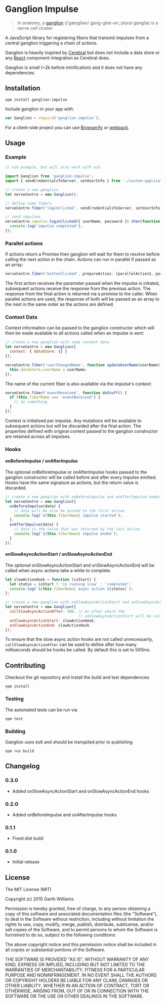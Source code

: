 Ganglion Impulse
================

> In anatomy, a [ganglion](https://en.wikipedia.org/wiki/Ganglion) (/ˈɡæŋɡliən/
> gang-glee-ən; plural ganglia) is a nerve cell cluster.

A JavaScript library for registering fibers that transmit impulses from a central ganglion
triggering a chain of actions.

Ganglion is heavily inspired by [Cerebral](https://github.com/christianalfoni/cerebral)
but does not include a data store or any [React](http://facebook.github.io/react/) component
integration as Cerebral does.

Ganglion is small (~2k before minification) and it does not have any dependencies.

Installation
------------

```
npm install ganglion-impulse
```

Include ganglion in your app with:

```JavaScript
var Ganglion = require('ganglion-impulse');
```

For a client-side project you can use [Browserify](http://browserify.org/) or
[webpack](http://webpack.github.io/).

Usage
-----

### Example

```JavaScript
// es6 example, but will also work with es5.

import Ganglion from 'ganglion-impulse';
import { sendCredentialsToServer, setUserInfo } from './custom-application-actions';

// create a new ganglion
let nerveCentre = new Ganglion();

// define some fibers
nerveCentre.fiber('loginClicked', sendCredentialsToServer, setUserInfo);

// send impulses
nerveCentre.impulse.loginClicked({ userName, password }).then(function () {
  console.log('impulse completed');
});
```

### Parallel actions

If actions return a Promise then ganglion will wait for them to resolve before calling the
next action in the chain. Actions can run in parallel if passed as an array:

```JavaScript
nerveCentre.fiber('buttonClicked', prepareAction, [parallelAction1, parallelAction2], finalAction);
```

The first action receives the parameter passed when the impulse is initated, subsequent
actions receive the response from the previous action. The response from the final action is
returned via a promise to the caller. When parallel actions are used, the response of both
will be passed as an array to the next in the same order as the actions are defined.

### Context Data

Context information can be passed to the ganglion constructor which will then be made available
to all actions called when an impulse is sent:

```JavaScript
// create a new ganglion with some context data
let nerveCentre = new Ganglion({
  context: { dataStore: {} }
});

nerveCentre.fiber('userChangedName', function updateUserName(userName) {
  this.dataStore.userName = userName;
});
```

The name of the current fiber is also available via the impulse's context:

```JavaScript
nerveCentre.fiber('eventReceived', function doStuff() {
  if (this.fiberName === 'eventReceived') {
    // do something
  }
});
```

Context is initialised per impulse. Any mutations will be available to subsequent actions but
will be discarded after the final action. The properties defined with original context passed
to the ganglion constructor are retained across all impulses.

### Hooks

#### onBeforeImpulse / onAfterImpulse

The optional onBeforeImpulse or onAfterImpulse hooks passed to the ganglion constructor will
be called before and after every impulse emitted. Hooks have the same signature as actions, but
the return value is discarded.

```JavaScript
// create a new ganglion with onBeforeImpulse and onAfterImpulse hooks
let nerveCentre = new Ganglion({
  onBeforeImpulse(data) {
    // data will be also be passed to the first action
    console.log(`${this.fiberName} impulse started`);
  },
  onAfterImpulse(data) {
    // data is the value that was returned by the last action
    console.log(`${this.fiberName} impulse ended`);
  }
});
```

#### onSlowAsyncActionStart / onSlowAsyncActionEnd

The optional onSlowAsyncActionStart and onSlowAsyncActionEnd will be called when async actions
take a while to complete.

```JavaScript
let slowActionHook = function (isStart) {
  let status = isStart ? 'is running slow' : 'completed';
  console.log(`${this.fiberName} async action ${status}`);
};

// create a new ganglion with onSlowAsyncActionStart and onSlowAsyncActionEnd hooks
let nerveCentre = new Ganglion({
  callSlowAsyncActionAfter: 500, // ms after which the
                                 // onSlowAsyncActionStart will be called
  onSlowAsyncActionStart: slowActionHook,
  onSlowAsyncActionEnd: slowActionHook
});
```

To ensure that the slow async action hooks are not called unnecessarily, `callSlowAsyncActionAfter`
can be used to define after how many milliseconds should be hooks be called. By default this is
set to 500ms.

Contributing
------------

Checkout the git repository and install the build and test dependencies

```
npm install
```

### Testing

The automated tests can be run via

```
npm test
```

### Building

Ganglion uses es6 and should be transpiled prior to publishing

```
npm run build
```

Changelog
---------

### 0.3.0

* Added onSlowAsyncActionStart and onSlowAsyncActionEnd hooks

### 0.2.0

* Added onBeforeImpulse and onAfterImpulse hooks

### 0.1.1

* Fixed dist build

### 0.1.0

* Initial release

License
-------

The MIT License (MIT)

Copyright (c) 2015 Garth Williams

Permission is hereby granted, free of charge, to any person obtaining a copy
of this software and associated documentation files (the "Software"), to deal
in the Software without restriction, including without limitation the rights
to use, copy, modify, merge, publish, distribute, sublicense, and/or sell
copies of the Software, and to permit persons to whom the Software is
furnished to do so, subject to the following conditions:

The above copyright notice and this permission notice shall be included in
all copies or substantial portions of the Software.

THE SOFTWARE IS PROVIDED "AS IS", WITHOUT WARRANTY OF ANY KIND, EXPRESS OR
IMPLIED, INCLUDING BUT NOT LIMITED TO THE WARRANTIES OF MERCHANTABILITY,
FITNESS FOR A PARTICULAR PURPOSE AND NONINFRINGEMENT. IN NO EVENT SHALL THE
AUTHORS OR COPYRIGHT HOLDERS BE LIABLE FOR ANY CLAIM, DAMAGES OR OTHER
LIABILITY, WHETHER IN AN ACTION OF CONTRACT, TORT OR OTHERWISE, ARISING FROM,
OUT OF OR IN CONNECTION WITH THE SOFTWARE OR THE USE OR OTHER DEALINGS IN
THE SOFTWARE.
